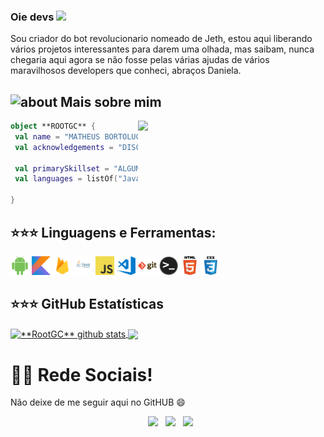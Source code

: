 ### Oie devs <img src="https://github.com/souvikguria98/souvikguria98/blob/master/Hi.gif" width="25"></h2>

Sou criador do bot revolucionario nomeado de Jeth, estou aqui liberando vários projetos interessantes para darem uma olhada, mas saibam, nunca chegaria aqui agora se não fosse pelas várias ajudas de vários maravilhosos developers que conheci, abraços Daniela.

## <img width="45" alt="about" src="https://raw.github.com/elizarov/elizarov/master/about.png"> Mais sobre mim

<img align="right" width="300" src="https://64.media.tumblr.com/0aff80d4982c09c50dfd828d4e094259/tumblr_ocfvx8nEdg1u718njo1_500.gifv" />

```kotlin
object **ROOTGC** {
 val name = "MATHEUS BORTOLUCCI ZACHARIAS"
 val acknowledgements = "DISCORD.JS"
 
 val primarySkillset = "ALGUMAS HABILIDADES"
 val languages = listOf("Java", "Python", "JavaScript", "HTML", "C#++") 

}
```

## ⭐️⭐️⭐️ **Linguagens e Ferramentas:**  

<code><img height="30" src="https://raw.githubusercontent.com/github/explore/80688e429a7d4ef2fca1e82350fe8e3517d3494d/topics/android/android.png"></code>
<code><img height="30" src="https://raw.githubusercontent.com/github/explore/80688e429a7d4ef2fca1e82350fe8e3517d3494d/topics/kotlin/kotlin.png"></code>
<code><img height="30" src="https://raw.githubusercontent.com/github/explore/80688e429a7d4ef2fca1e82350fe8e3517d3494d/topics/firebase/firebase.png"></code>
<code><img height="30" src="https://raw.githubusercontent.com/github/explore/80688e429a7d4ef2fca1e82350fe8e3517d3494d/topics/java/java.png"></code>
<code><img height="30" src="https://raw.githubusercontent.com/github/explore/80688e429a7d4ef2fca1e82350fe8e3517d3494d/topics/javascript/javascript.png"></code>
<code><img height="30" src="https://raw.githubusercontent.com/github/explore/80688e429a7d4ef2fca1e82350fe8e3517d3494d/topics/visual-studio-code/visual-studio-code.png"></code>
<code><img height="30" src="https://raw.githubusercontent.com/github/explore/80688e429a7d4ef2fca1e82350fe8e3517d3494d/topics/git/git.png"></code>
<code><img height="30" src="https://raw.githubusercontent.com/github/explore/80688e429a7d4ef2fca1e82350fe8e3517d3494d/topics/terminal/terminal.png"></code>
<code><img height="30" src="https://raw.githubusercontent.com/github/explore/80688e429a7d4ef2fca1e82350fe8e3517d3494d/topics/html/html.png"></code>
<code><img height="30" src="https://raw.githubusercontent.com/github/explore/80688e429a7d4ef2fca1e82350fe8e3517d3494d/topics/css/css.png"></code>


## ⭐️⭐️⭐️ **GitHub Estatísticas**

<a href="https://github.com/RootGC">
 <img align="center" src="https://github-readme-stats.vercel.app/api?username=rootgc&show_icons=true&theme=synthwave&line_height=27" alt="**RootGC** github stats"/>
</a>

<a href="https://github.com/RootGC">
  <img align="center" src="https://github-readme-stats.vercel.app/api/top-langs/?username=rootgc&theme=synthwave&layout=compact&hide_langs_below=1" />
</a>

<br>

# 🤝🏻 Rede Sociais!

Não deixe de me seguir aqui no GitHUB 😄

<p align="center">
&nbsp; <a href="https://twitter.com/SkedaddleGC_" target="_blank" rel="noopener noreferrer"><img src="https://img.icons8.com/plasticine/100/000000/twitter.png" width="50" /></a>  
&nbsp; <a href="https://www.instagram.com/matheus_bortolucci/" target="_blank" rel="noopener noreferrer"><img src="https://img.icons8.com/plasticine/100/000000/instagram-new.png" width="50" /></a>  
&nbsp; <a href="mailto:matheusbzo@hotmail.com" target="_blank" rel="noopener noreferrer"><img src="https://img.icons8.com/plasticine/100/000000/gmail.png"  width="50" /></a>
</p>
